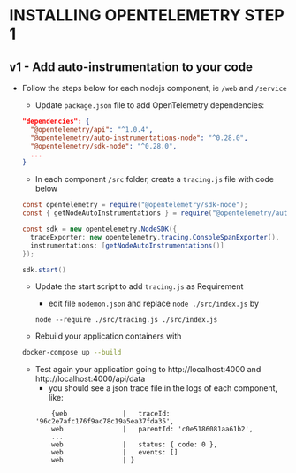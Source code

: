 # INSTALLING OPENTELEMETRY STEP 1

## v1 - Add auto-instrumentation to your code

- Follow the steps below for each nodejs component, ie `/web` and `/service`

  - Update `package.json` file to add OpenTelemetry dependencies:
  ```json
  "dependencies": {
    "@opentelemetry/api": "^1.0.4",
    "@opentelemetry/auto-instrumentations-node": "^0.28.0",
    "@opentelemetry/sdk-node": "^0.28.0",
    ...
  }
  ```

  - In each component `/src` folder, create a `tracing.js` file with code below
  ```java
  const opentelemetry = require("@opentelemetry/sdk-node");
  const { getNodeAutoInstrumentations } = require("@opentelemetry/auto-instrumentations-node");

  const sdk = new opentelemetry.NodeSDK({
    traceExporter: new opentelemetry.tracing.ConsoleSpanExporter(),
    instrumentations: [getNodeAutoInstrumentations()]
  });

  sdk.start()
  ```

  - Update the start script to add `tracing.js` as Requirement
    - edit file `nodemon.json` and replace `node ./src/index.js` by
    ```
    node --require ./src/tracing.js ./src/index.js
    ```

  - Rebuild your application containers with
  ```bash
  docker-compose up --build
  ```

  - Test again your application going to http://localhost:4000 and http://localhost:4000/api/data
    - you should see a json trace file in the logs of each component, like:
    ```
        {web              |   traceId: '96c2e7afc176f9ac78c19a5ea37fda35',
        web               |   parentId: 'c0e5186081aa61b2',
        ...
        web               |   status: { code: 0 },
        web               |   events: []
        web               | }
    ```
